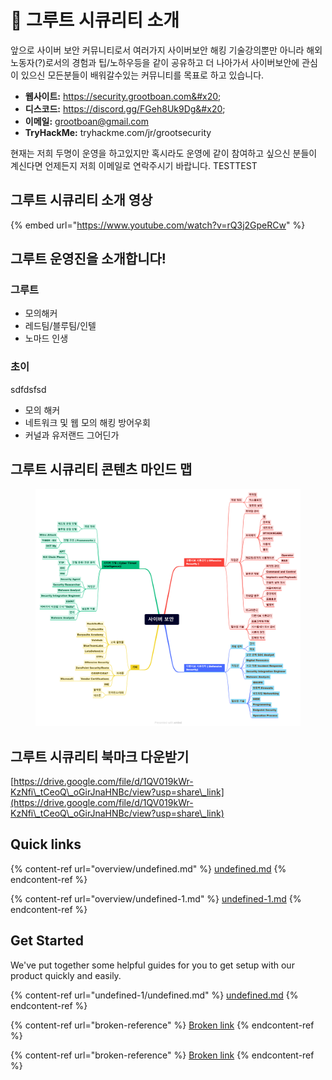 # 👋 그루트 시큐리티 소개


앞으로 사이버 보안 커뮤니티로서 여러가지 사이버보안 해킹 기술강의뿐만 아니라 해외 노동자(?)로서의 경험과 팁/노하우등을 같이 공유하고 더 나아가서 사이버보안에 관심이 있으신 모든분들이 배워갈수있는 커뮤니티를 목표로 하고 있습니다.

* **웹사이트:** https://security.grootboan.com&#x20;
* **디스코드:** https://discord.gg/FGeh8Uk9Dg&#x20;
* **이메일:** grootboan@gmail.com
* **TryHackMe:** tryhackme.com/jr/grootsecurity

현재는 저희 두명이 운영을 하고있지만 혹시라도 운영에 같이 참여하고 싶으신 분들이 계신다면 언제든지 저희 이메일로 연락주시기 바랍니다. TESTTEST

## 그루트 시큐리티 소개 영상

{% embed url="https://www.youtube.com/watch?v=rQ3j2GpeRCw" %}

## 그루트 운영진을 소개합니다!

### 그루트

*  모의해커 
* 레드팀/블루팀/인텔
* 노마드 인생

### 초이
sdfdsfsd
* 모의 해커
* 네트워크 및 웹 모의 해킹 방어우회
* 커널과 유저랜드 그어딘가&#x20;



## 그루트 시큐리티 콘텐츠 마인드 맵

<figure><img src=".gitbook/assets/사이버 보안 마인드맵 최종.png" alt=""><figcaption></figcaption></figure>

## 그루트 시큐리티 북마크 다운받기

[https://drive.google.com/file/d/1QV019kWr-KzNfi\_tCeoQ\_oGirJnaHNBc/view?usp=share\_link](https://drive.google.com/file/d/1QV019kWr-KzNfi\_tCeoQ\_oGirJnaHNBc/view?usp=share\_link)

## Quick links

{% content-ref url="overview/undefined.md" %}
[undefined.md](overview/undefined.md)
{% endcontent-ref %}

{% content-ref url="overview/undefined-1.md" %}
[undefined-1.md](overview/undefined-1.md)
{% endcontent-ref %}

## Get Started

We've put together some helpful guides for you to get setup with our product quickly and easily.

{% content-ref url="undefined-1/undefined.md" %}
[undefined.md](undefined-1/undefined.md)
{% endcontent-ref %}

{% content-ref url="broken-reference" %}
[Broken link](broken-reference)
{% endcontent-ref %}

{% content-ref url="broken-reference" %}
[Broken link](broken-reference)
{% endcontent-ref %}
